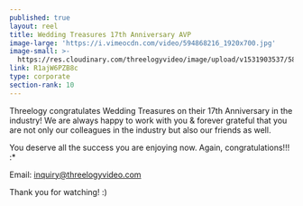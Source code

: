 ```yaml
---
published: true
layout: reel
title: Wedding Treasures 17th Anniversary AVP
image-large: 'https://i.vimeocdn.com/video/594868216_1920x700.jpg'
image-small: >-
  https://res.cloudinary.com/threelogyvideo/image/upload/v1531903537/589887208_750x500a-01.jpg
link: R1ajW6PZB8c
type: corporate
section-rank: 10
---
```

Threelogy congratulates Wedding Treasures on their 17th Anniversary in the industry! We are always happy to work with you & forever grateful that you are not only our colleagues in the industry but also our friends as well. 

You deserve all the success you are enjoying now. Again, congratulations!!! :* 

Email: inquiry@threelogyvideo.com

Thank you for watching! :)
